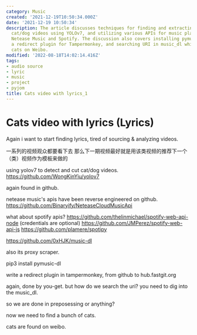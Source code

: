 ```yaml
---
category: Music
created: '2021-12-19T10:50:34.000Z'
date: '2021-12-19 10:50:34'
description: The article discusses techniques for finding and extracting lyrics, detecting
  cat/dog videos using YOLOv7, and utilizing various APIs for music platforms like
  Netease Music and Spotify. The discussion also covers installing pymusic-dl, creating
  a redirect plugin for Tampermonkey, and searching URI in music_dl while finding
  cats on Weibo.
modified: '2022-08-18T14:02:14.416Z'
tags:
- audio source
- lyric
- music
- project
- pyjom
title: Cats video with lyrics_1
---
```


# Cats video with lyrics (Lyrics)

Again i want to start finding lyrics, tired of sourcing & analyzing videos.

一系列的视频观众都要看下去 那么下一期视频最好就是用该类视频的推荐下一个（类）视频作为模板来做的

using yolov7 to detect and cut cat/dog videos.
https://github.com/WongKinYiu/yolov7

again found in github.

netease music's apis have been reverse engineered on github.
https://github.com/Binaryify/NeteaseCloudMusicApi

what about spotify apis?
https://github.com/thelinmichael/spotify-web-api-node (credentials are optional)
https://github.com/JMPerez/spotify-web-api-js
https://github.com/plamere/spotipy

https://github.com/0xHJK/music-dl

also its proxy scraper.

pip3 install pymusic-dl

write a redirect plugin in tampermonkey, from github to hub.fastgit.org

again, done by you-get. but how do we search the uri? you need to dig into the music_dl.

so we are done in preposessing or anything?

now we need to find a bunch of cats.

cats are found on weibo.
